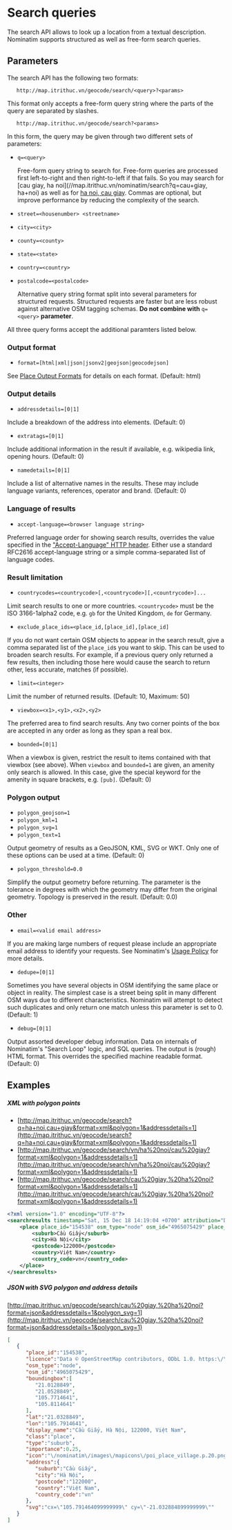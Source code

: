 # Search queries

The search API allows to look up a location from a textual description.
Nominatim supports structured as well as free-form search queries.

## Parameters

The search API has the following two formats:

```
   http://map.itrithuc.vn/geocode/search/<query>?<params>
```

This format only accepts a free-form query string where the
parts of the query are separated by slashes.

```
   http://map.itrithuc.vn/geocode/search?<params>
```

In this form, the query may be given through two different sets of parameters:

* `q=<query>`

    Free-form query string to search for.
    Free-form queries are processed first left-to-right and then right-to-left if that fails. So you may search for
    [cau giay, ha noi](//map.itrithuc.vn/nominatim/search?q=cau+giay, ha+noi) as well as for
    [ha noi, cau giay](//map.itrithuc.vn/nominatim/search?q=ha+noi,cau+giay).
    Commas are optional, but improve performance by reducing the complexity of the search.


* `street=<housenumber> <streetname>`
* `city=<city>`
* `county=<county>`
* `state=<state>`
* `country=<country>`
* `postalcode=<postalcode>`

    Alternative query string format split into several parameters for structured requests.
    Structured requests are faster but are less robust against alternative
    OSM tagging schemas. **Do not combine with** `q=<query>` **parameter**.

All three query forms accept the additional paramters listed below.

### Output format

* `format=[html|xml|json|jsonv2|geojson|geocodejson]`

See [Place Output Formats](Output.md) for details on each format. (Default: html)

### Output details

* `addressdetails=[0|1]`

Include a breakdown of the address into elements. (Default: 0)


* `extratags=[0|1]`

Include additional information in the result if available,
e.g. wikipedia link, opening hours. (Default: 0)


* `namedetails=[0|1]`

Include a list of alternative names in the results. These may include
language variants, references, operator and brand. (Default: 0)


### Language of results

* `accept-language=<browser language string>`

Preferred language order for showing search results, overrides the value
specified in the ["Accept-Language" HTTP header](https://developer.mozilla.org/en-US/docs/Web/HTTP/Headers/Accept-Language).
Either use a standard RFC2616 accept-language string or a simple
comma-separated list of language codes.

### Result limitation

* `countrycodes=<countrycode>[,<countrycode>][,<countrycode>]...`

Limit search results to one or more countries. `<countrycode>` must be the
ISO 3166-1alpha2 code, e.g. `gb` for the United Kingdom, `de` for Germany.


* `exclude_place_ids=<place_id,[place_id],[place_id]`

If you do not want certain OSM objects to appear in the search
result, give a comma separated list of the `place_id`s you want to skip.
This can be used to broaden search results. For example, if a previous
query only returned a few results, then including those here would cause
the search to return other, less accurate, matches (if possible).


* `limit=<integer>`

Limit the number of returned results. (Default: 10, Maximum: 50)


* `viewbox=<x1>,<y1>,<x2>,<y2>`

The preferred area to find search results. Any two corner points of the box
are accepted in any order as long as they span a real box.


* `bounded=[0|1]`

When a viewbox is given, restrict the result to items contained with that
viewbox (see above). When `viewbox` and `bounded=1` are given, an amenity
only search is allowed. In this case, give the special keyword for the
amenity in square brackets, e.g. `[pub]`. (Default: 0)


### Polygon output

* `polygon_geojson=1`
* `polygon_kml=1`
* `polygon_svg=1`
* `polygon_text=1`

Output geometry of results as a GeoJSON, KML, SVG or WKT. Only one of these
options can be used at a time. (Default: 0)

* `polygon_threshold=0.0`

Simplify the output geometry before returning. The parameter is the
tolerance in degrees with which the geometry may differ from the original
geometry. Topology is preserved in the result. (Default: 0.0)

### Other

* `email=<valid email address>`

If you are making large numbers of request please include an appropriate email
address to identify your requests. See Nominatim's [Usage Policy](https://operations.osmfoundation.org/policies/nominatim/) for more details.

* `dedupe=[0|1]`

Sometimes you have several objects in OSM identifying the same place or
object in reality. The simplest case is a street being split in many
different OSM ways due to different characteristics. Nominatim will
attempt to detect such duplicates and only return one match unless
this parameter is set to 0. (Default: 1)



* `debug=[0|1]`

Output assorted developer debug information. Data on internals of Nominatim's
"Search Loop" logic, and SQL queries. The output is (rough) HTML format.
This overrides the specified machine readable format. (Default: 0)



## Examples


##### XML with polygon points

* [http://map.itrithuc.vn/geocode/search?q=ha+noi,cau+giay&format=xml&polygon=1&addressdetails=1](http://map.itrithuc.vn/geocode/search?q=ha+noi,cau+giay&format=xml&polygon=1&addressdetails=1)
* [http://map.itrithuc.vn/geocode/search/vn/ha%20noi/cau%20giay?format=xml&polygon=1&addressdetails=1](http://map.itrithuc.vn/geocode/search/vn/ha%20noi/cau%20giay?format=xml&polygon=1&addressdetails=1)
* [http://map.itrithuc.vn/geocode/search/cau%20giay,%20ha%20noi?format=xml&polygon=1&addressdetails=1](http://map.itrithuc.vn/geocode/search/cau%20giay,%20ha%20noi?format=xml&polygon=1&addressdetails=1)

```xml
<?xml version="1.0" encoding="UTF-8"?>
<searchresults timestamp="Sat, 15 Dec 18 14:19:04 +0700" attribution="Data © OpenStreetMap contributors, ODbL 1.0. http://www.openstreetmap.org/copyright" querystring="cau giay, ha noi" polygon="true" exclude_place_ids="154538" more_url="/nominatim/search.php?q=cau+giay%2C+ha+noi&amp;addressdetails=1&amp;polygon=1&amp;exclude_place_ids=154538&amp;format=xml">
    <place place_id="154538" osm_type="node" osm_id="4965075429" place_rank="20" boundingbox="21.0128849,21.0528849,105.7714641,105.8114641" polygonpoints="[[105.7914641,21.0528849],[105.79271991039,21.052845434569],[105.79397076467,21.052727194026],[105.79521172629,21.052530645015],[105.79643789774,21.052256563223],[105.79764443989,21.051906030326],[105.79882659105,21.051480429718],[105.79997968583,21.050981441049],[105.80109917348,21.050411033601],[105.8021806359,21.04977145851],[105.80321980505,21.049065239887],[105.80421257979,21.048295164856],[105.80515504212,21.047464272548],[105.80604347255,21.046575842119],[105.80687436486,21.045633379795],[105.80764443989,21.044640605046],[105.80835065851,21.0436014359],[105.8089902336,21.042519973482],[105.80956064105,21.041400485831],[105.81005962972,21.040247391054],[105.81048523033,21.039065239887],[105.81083576322,21.037858697743],[105.81110984501,21.036632526292],[105.81130639403,21.035391564671],[105.81142463457,21.034140710391],[105.8114641,21.0328849],[105.81142463457,21.031629089609],[105.81130639403,21.030378235329],[105.81110984501,21.029137273708],[105.81083576322,21.027911102257],[105.81048523033,21.026704560112],[105.81005962972,21.025522408946],[105.80956064105,21.024369314169],[105.8089902336,21.023249826518],[105.80835065851,21.0221683641],[105.80764443989,21.021129194954],[105.80687436486,21.020136420205],[105.80604347255,21.019193957881],[105.80515504212,21.018305527452],[105.80421257979,21.017474635144],[105.80321980505,21.016704560113],[105.8021806359,21.01599834149],[105.80109917348,21.015358766399],[105.79997968583,21.014788358951],[105.79882659105,21.014289370282],[105.79764443989,21.013863769674],[105.79643789774,21.013513236777],[105.79521172629,21.013239154985],[105.79397076467,21.013042605974],[105.79271991039,21.012924365431],[105.7914641,21.0128849],[105.79020828961,21.012924365431],[105.78895743533,21.013042605974],[105.78771647371,21.013239154985],[105.78649030226,21.013513236777],[105.78528376011,21.013863769674],[105.78410160895,21.014289370282],[105.78294851417,21.014788358951],[105.78182902652,21.015358766399],[105.7807475641,21.01599834149],[105.77970839495,21.016704560113],[105.77871562021,21.017474635144],[105.77777315788,21.018305527452],[105.77688472745,21.019193957881],[105.77605383514,21.020136420205],[105.77528376011,21.021129194954],[105.77457754149,21.0221683641],[105.7739379664,21.023249826518],[105.77336755895,21.024369314169],[105.77286857028,21.025522408946],[105.77244296967,21.026704560112],[105.77209243678,21.027911102257],[105.77181835499,21.029137273708],[105.77162180597,21.030378235329],[105.77150356543,21.031629089609],[105.7714641,21.0328849],[105.77150356543,21.034140710391],[105.77162180597,21.035391564671],[105.77181835499,21.036632526292],[105.77209243678,21.037858697743],[105.77244296967,21.039065239887],[105.77286857028,21.040247391054],[105.77336755895,21.041400485831],[105.7739379664,21.042519973482],[105.77457754149,21.0436014359],[105.77528376011,21.044640605046],[105.77605383514,21.045633379795],[105.77688472745,21.046575842119],[105.77777315788,21.047464272548],[105.77871562021,21.048295164856],[105.77970839495,21.049065239887],[105.7807475641,21.04977145851],[105.78182902652,21.050411033601],[105.78294851417,21.050981441049],[105.78410160895,21.051480429718],[105.78528376011,21.051906030326],[105.78649030226,21.052256563223],[105.78771647371,21.052530645015],[105.78895743533,21.052727194026],[105.79020828961,21.052845434569],[105.7914641,21.0528849]]" lat="21.0328849" lon="105.7914641" display_name="Cầu Giấy, Hà Nội, 122000, Việt Nam" class="place" type="suburb" importance="0.25" icon="/nominatim/images/mapicons/poi_place_village.p.20.png">
        <suburb>Cầu Giấy</suburb>
        <city>Hà Nội</city>
        <postcode>122000</postcode>
        <country>Việt Nam</country>
        <country_code>vn</country_code>
    </place>
</searchresults>
```

##### JSON with SVG polygon and address details

[http://map.itrithuc.vn/geocode/search/cau%20giay,%20ha%20noi?format=json&addressdetails=1&polygon_svg=1](http://map.itrithuc.vn/geocode/search/cau%20giay,%20ha%20noi?format=json&addressdetails=1&polygon_svg=1)

```json
[
   {
      "place_id":"154538",
      "licence":"Data © OpenStreetMap contributors, ODbL 1.0. https:\/\/osm.org\/copyright",
      "osm_type":"node",
      "osm_id":"4965075429",
      "boundingbox":[
         "21.0128849",
         "21.0528849",
         "105.7714641",
         "105.8114641"
      ],
      "lat":"21.0328849",
      "lon":"105.7914641",
      "display_name":"Cầu Giấy, Hà Nội, 122000, Việt Nam",
      "class":"place",
      "type":"suburb",
      "importance":0.25,
      "icon":"\/nominatim\/images\/mapicons\/poi_place_village.p.20.png",
      "address":{
         "suburb":"Cầu Giấy",
         "city":"Hà Nội",
         "postcode":"122000",
         "country":"Việt Nam",
         "country_code":"vn"
      },
      "svg":"cx=\"105.791464099999999\" cy=\"-21.032884899999999\""
   }
]
```